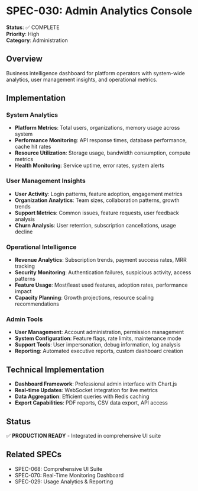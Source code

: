 # SPEC-030: Admin Analytics Console

**Status**: ✅ COMPLETE  
**Priority**: High  
**Category**: Administration  

## Overview

Business intelligence dashboard for platform operators with system-wide analytics, user management insights, and operational metrics.

## Implementation

### System Analytics
- **Platform Metrics**: Total users, organizations, memory usage across system
- **Performance Monitoring**: API response times, database performance, cache hit rates
- **Resource Utilization**: Storage usage, bandwidth consumption, compute metrics
- **Health Monitoring**: Service uptime, error rates, system alerts

### User Management Insights
- **User Activity**: Login patterns, feature adoption, engagement metrics
- **Organization Analytics**: Team sizes, collaboration patterns, growth trends
- **Support Metrics**: Common issues, feature requests, user feedback analysis
- **Churn Analysis**: User retention, subscription cancellations, usage decline

### Operational Intelligence
- **Revenue Analytics**: Subscription trends, payment success rates, MRR tracking
- **Security Monitoring**: Authentication failures, suspicious activity, access patterns
- **Feature Usage**: Most/least used features, adoption rates, performance impact
- **Capacity Planning**: Growth projections, resource scaling recommendations

### Admin Tools
- **User Management**: Account administration, permission management
- **System Configuration**: Feature flags, rate limits, maintenance mode
- **Support Tools**: User impersonation, debug information, log analysis
- **Reporting**: Automated executive reports, custom dashboard creation

## Technical Implementation

- **Dashboard Framework**: Professional admin interface with Chart.js
- **Real-time Updates**: WebSocket integration for live metrics
- **Data Aggregation**: Efficient queries with Redis caching
- **Export Capabilities**: PDF reports, CSV data export, API access

## Status

✅ **PRODUCTION READY** - Integrated in comprehensive UI suite

## Related SPECs

- SPEC-068: Comprehensive UI Suite
- SPEC-070: Real-Time Monitoring Dashboard
- SPEC-029: Usage Analytics & Reporting
